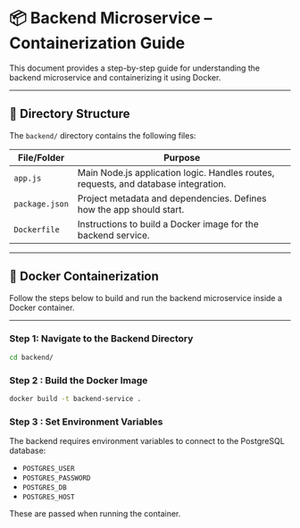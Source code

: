 # 📦 Backend Microservice – Containerization Guide

This document provides a step-by-step guide for understanding the backend microservice and containerizing it using Docker.

---

## 📁 Directory Structure

The `backend/` directory contains the following files:

| File/Folder     | Purpose                                                                 |
|------------------|-------------------------------------------------------------------------|
| `app.js`         | Main Node.js application logic. Handles routes, requests, and database integration. |
| `package.json`   | Project metadata and dependencies. Defines how the app should start.   |
| `Dockerfile`     | Instructions to build a Docker image for the backend service.          |

---

## 🐳 Docker Containerization

Follow the steps below to build and run the backend microservice inside a Docker container.

---

### Step 1: Navigate to the Backend Directory

```bash
cd backend/
```

### Step 2 : Build the Docker Image

```bash
docker build -t backend-service .
```

### Step 3 : Set Environment Variables

The backend requires environment variables to connect to the PostgreSQL database:

- `POSTGRES_USER`
- `POSTGRES_PASSWORD`
- `POSTGRES_DB`
- `POSTGRES_HOST`

These are passed when running the container.
